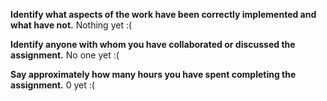 **Identify what aspects of the work have been correctly implemented and what have not.**
Nothing yet :(

**Identify anyone with whom you have collaborated or discussed the assignment.**
No one yet :(

**Say approximately how many hours you have spent completing the assignment.**
0 yet :(

